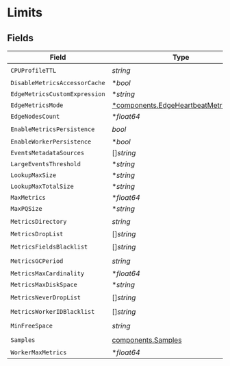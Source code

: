 # Limits


## Fields

| Field                                                                                       | Type                                                                                        | Required                                                                                    | Description                                                                                 |
| ------------------------------------------------------------------------------------------- | ------------------------------------------------------------------------------------------- | ------------------------------------------------------------------------------------------- | ------------------------------------------------------------------------------------------- |
| `CPUProfileTTL`                                                                             | *string*                                                                                    | :heavy_check_mark:                                                                          | N/A                                                                                         |
| `DisableMetricsAccessorCache`                                                               | **bool*                                                                                     | :heavy_minus_sign:                                                                          | N/A                                                                                         |
| `EdgeMetricsCustomExpression`                                                               | **string*                                                                                   | :heavy_minus_sign:                                                                          | N/A                                                                                         |
| `EdgeMetricsMode`                                                                           | [*components.EdgeHeartbeatMetricsMode](../../models/components/edgeheartbeatmetricsmode.md) | :heavy_minus_sign:                                                                          | N/A                                                                                         |
| `EdgeNodesCount`                                                                            | **float64*                                                                                  | :heavy_minus_sign:                                                                          | N/A                                                                                         |
| `EnableMetricsPersistence`                                                                  | *bool*                                                                                      | :heavy_check_mark:                                                                          | N/A                                                                                         |
| `EnableWorkerPersistence`                                                                   | **bool*                                                                                     | :heavy_minus_sign:                                                                          | N/A                                                                                         |
| `EventsMetadataSources`                                                                     | []*string*                                                                                  | :heavy_minus_sign:                                                                          | N/A                                                                                         |
| `LargeEventsThreshold`                                                                      | **string*                                                                                   | :heavy_minus_sign:                                                                          | N/A                                                                                         |
| `LookupMaxSize`                                                                             | **string*                                                                                   | :heavy_minus_sign:                                                                          | N/A                                                                                         |
| `LookupMaxTotalSize`                                                                        | **string*                                                                                   | :heavy_minus_sign:                                                                          | N/A                                                                                         |
| `MaxMetrics`                                                                                | **float64*                                                                                  | :heavy_minus_sign:                                                                          | N/A                                                                                         |
| `MaxPQSize`                                                                                 | **string*                                                                                   | :heavy_minus_sign:                                                                          | N/A                                                                                         |
| `MetricsDirectory`                                                                          | *string*                                                                                    | :heavy_check_mark:                                                                          | N/A                                                                                         |
| `MetricsDropList`                                                                           | []*string*                                                                                  | :heavy_minus_sign:                                                                          | N/A                                                                                         |
| `MetricsFieldsBlacklist`                                                                    | []*string*                                                                                  | :heavy_check_mark:                                                                          | N/A                                                                                         |
| `MetricsGCPeriod`                                                                           | *string*                                                                                    | :heavy_check_mark:                                                                          | N/A                                                                                         |
| `MetricsMaxCardinality`                                                                     | **float64*                                                                                  | :heavy_minus_sign:                                                                          | N/A                                                                                         |
| `MetricsMaxDiskSpace`                                                                       | **string*                                                                                   | :heavy_minus_sign:                                                                          | N/A                                                                                         |
| `MetricsNeverDropList`                                                                      | []*string*                                                                                  | :heavy_check_mark:                                                                          | N/A                                                                                         |
| `MetricsWorkerIDBlacklist`                                                                  | []*string*                                                                                  | :heavy_check_mark:                                                                          | N/A                                                                                         |
| `MinFreeSpace`                                                                              | *string*                                                                                    | :heavy_check_mark:                                                                          | N/A                                                                                         |
| `Samples`                                                                                   | [components.Samples](../../models/components/samples.md)                                    | :heavy_check_mark:                                                                          | N/A                                                                                         |
| `WorkerMaxMetrics`                                                                          | **float64*                                                                                  | :heavy_minus_sign:                                                                          | N/A                                                                                         |